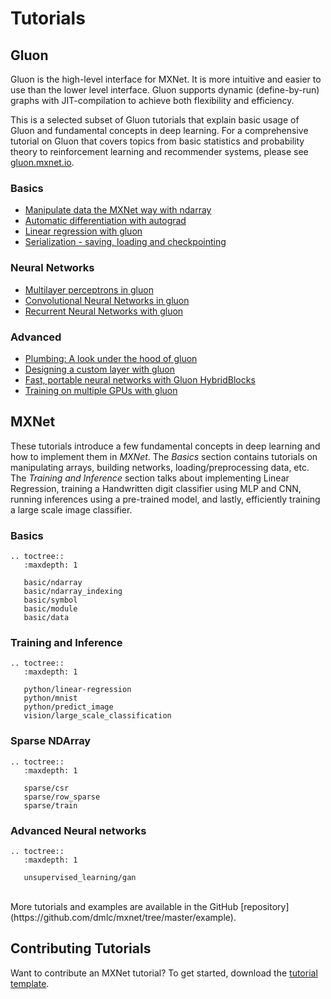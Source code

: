 # Tutorials

## Gluon

Gluon is the high-level interface for MXNet. It is more intuitive and easier to use than the lower level interface.
Gluon supports dynamic (define-by-run) graphs with JIT-compilation to achieve both flexibility and efficiency.

This is a selected subset of Gluon tutorials that explain basic usage of Gluon and fundamental concepts in deep learning. For a comprehensive tutorial on Gluon that covers topics from basic statistics and probability theory to reinforcement learning and recommender systems, please see [gluon.mxnet.io](http://gluon.mxnet.io).

### Basics

- [Manipulate data the MXNet way with ndarray](http://gluon.mxnet.io/chapter01_crashcourse/ndarray.html)
- [Automatic differentiation with autograd](http://gluon.mxnet.io/chapter01_crashcourse/autograd.html)
- [Linear regression with gluon](http://gluon.mxnet.io/chapter02_supervised-learning/linear-regression-gluon.html)
- [Serialization - saving, loading and checkpointing](http://gluon.mxnet.io/chapter03_deep-neural-networks/serialization.html)

### Neural Networks

- [Multilayer perceptrons in gluon](http://gluon.mxnet.io/chapter03_deep-neural-networks/mlp-gluon.html)
- [Convolutional Neural Networks in gluon](http://gluon.mxnet.io/chapter04_convolutional-neural-networks/cnn-gluon.html)
- [Recurrent Neural Networks with gluon](http://gluon.mxnet.io/chapter05_recurrent-neural-networks/rnns-gluon.html)

### Advanced

- [Plumbing: A look under the hood of gluon](http://gluon.mxnet.io/chapter03_deep-neural-networks/plumbing.html)
- [Designing a custom layer with gluon](http://gluon.mxnet.io/chapter03_deep-neural-networks/custom-layer.html)
- [Fast, portable neural networks with Gluon HybridBlocks](http://gluon.mxnet.io/chapter07_distributed-learning/hybridize.html)
- [Training on multiple GPUs with gluon](http://gluon.mxnet.io/chapter07_distributed-learning/multiple-gpus-gluon.html)

## MXNet

These tutorials introduce a few fundamental concepts in deep learning and how to implement them in _MXNet_. The _Basics_ section contains tutorials on manipulating arrays, building networks, loading/preprocessing data, etc. The _Training and Inference_ section talks about implementing Linear Regression, training a Handwritten digit classifier using MLP and CNN, running inferences using a pre-trained model, and lastly, efficiently training a large scale image classifier.

### Basics

```eval_rst
.. toctree::
   :maxdepth: 1

   basic/ndarray
   basic/ndarray_indexing
   basic/symbol
   basic/module
   basic/data
```

### Training and Inference

```eval_rst
.. toctree::
   :maxdepth: 1

   python/linear-regression
   python/mnist
   python/predict_image
   vision/large_scale_classification
```

### Sparse NDArray

```eval_rst
.. toctree::
   :maxdepth: 1

   sparse/csr
   sparse/row_sparse
   sparse/train
```

### Advanced Neural networks

```eval_rst
.. toctree::
   :maxdepth: 1

   unsupervised_learning/gan
```

<br>
More tutorials and examples are available in the GitHub [repository](https://github.com/dmlc/mxnet/tree/master/example).

## Contributing Tutorials

Want to contribute an MXNet tutorial? To get started, download the [tutorial template](https://github.com/dmlc/mxnet/tree/master/example/MXNetTutorialTemplate.ipynb).
